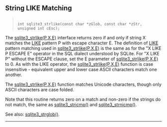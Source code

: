 ## String LIKE Matching




> ```
> 
> int sqlite3_strlike(const char *zGlob, const char *zStr, unsigned int cEsc);
> 
> ```


The [sqlite3\_strlike(P,X,E)](#sqlite3_strlike) interface returns zero if and only if
string X matches the [LIKE](lang_expr.html#like) pattern P with escape character E.
The definition of [LIKE](lang_expr.html#like) pattern matching used in
[sqlite3\_strlike(P,X,E)](#sqlite3_strlike) is the same as for the "X LIKE P ESCAPE E"
operator in the SQL dialect understood by SQLite. For "X LIKE P" without
the ESCAPE clause, set the E parameter of [sqlite3\_strlike(P,X,E)](#sqlite3_strlike) to 0\.
As with the LIKE operator, the [sqlite3\_strlike(P,X,E)](#sqlite3_strlike) function is case
insensitive \- equivalent upper and lower case ASCII characters match
one another.


The [sqlite3\_strlike(P,X,E)](#sqlite3_strlike) function matches Unicode characters, though
only ASCII characters are case folded.


Note that this routine returns zero on a match and non\-zero if the strings
do not match, the same as [sqlite3\_stricmp()](#sqlite3_stricmp) and [sqlite3\_strnicmp()](#sqlite3_stricmp).


See also: [sqlite3\_strglob()](#sqlite3_strglob).




---



